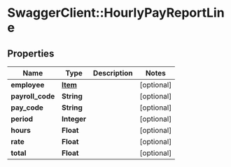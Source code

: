 # SwaggerClient::HourlyPayReportLine

## Properties
Name | Type | Description | Notes
------------ | ------------- | ------------- | -------------
**employee** | [**Item**](Item.md) |  | [optional] 
**payroll_code** | **String** |  | [optional] 
**pay_code** | **String** |  | [optional] 
**period** | **Integer** |  | [optional] 
**hours** | **Float** |  | [optional] 
**rate** | **Float** |  | [optional] 
**total** | **Float** |  | [optional] 

